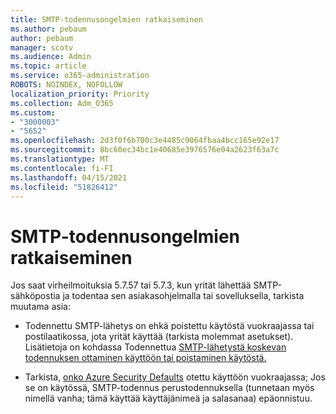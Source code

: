 ```yaml
---
title: SMTP-todennusongelmien ratkaiseminen
ms.author: pebaum
author: pebaum
manager: scotv
ms.audience: Admin
ms.topic: article
ms.service: o365-administration
ROBOTS: NOINDEX, NOFOLLOW
localization_priority: Priority
ms.collection: Adm_O365
ms.custom:
- "3000003"
- "5652"
ms.openlocfilehash: 2d3f0f6b700c3e4485c9064fbaa4bcc165e92e17
ms.sourcegitcommit: 8bc60ec34bc1e40685e3976576e04a2623f63a7c
ms.translationtype: MT
ms.contentlocale: fi-FI
ms.lasthandoff: 04/15/2021
ms.locfileid: "51826412"
---
```

# <a name="solving-smtp-authentication-issues"></a>SMTP-todennusongelmien ratkaiseminen

Jos saat virheilmoituksia 5.7.57 tai 5.7.3, kun yrität lähettää SMTP-sähköpostia ja todentaa sen asiakasohjelmalla tai sovelluksella, tarkista muutama asia:

- Todennettu SMTP-lähetys on ehkä poistettu käytöstä vuokraajassa tai postilaatikossa, jota yrität käyttää (tarkista molemmat asetukset). Lisätietoja on kohdassa Todennettua [SMTP-lähetystä koskevan todennuksen ottaminen käyttöön tai poistaminen käytöstä.](https://docs.microsoft.com/exchange/clients-and-mobile-in-exchange-online/authenticated-client-smtp-submission)

- Tarkista, [onko Azure Security Defaults](https://docs.microsoft.com/azure/active-directory/fundamentals/concept-fundamentals-security-defaults) otettu käyttöön vuokraajassa; Jos se on käytössä, SMTP-todennus perustodennuksella (tunnetaan myös nimellä vanha; tämä käyttää käyttäjänimeä ja salasanaa) epäonnistuu.
